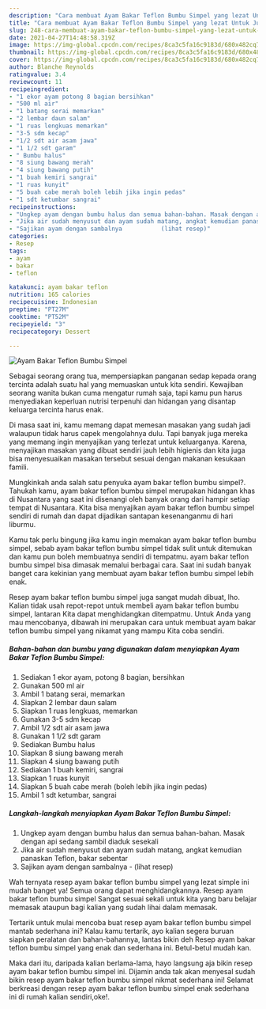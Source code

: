 ```yaml
---
description: "Cara membuat Ayam Bakar Teflon Bumbu Simpel yang lezat Untuk Jualan"
title: "Cara membuat Ayam Bakar Teflon Bumbu Simpel yang lezat Untuk Jualan"
slug: 248-cara-membuat-ayam-bakar-teflon-bumbu-simpel-yang-lezat-untuk-jualan
date: 2021-04-27T14:48:58.319Z
image: https://img-global.cpcdn.com/recipes/8ca3c5fa16c9183d/680x482cq70/ayam-bakar-teflon-bumbu-simpel-foto-resep-utama.jpg
thumbnail: https://img-global.cpcdn.com/recipes/8ca3c5fa16c9183d/680x482cq70/ayam-bakar-teflon-bumbu-simpel-foto-resep-utama.jpg
cover: https://img-global.cpcdn.com/recipes/8ca3c5fa16c9183d/680x482cq70/ayam-bakar-teflon-bumbu-simpel-foto-resep-utama.jpg
author: Blanche Reynolds
ratingvalue: 3.4
reviewcount: 11
recipeingredient:
- "1 ekor ayam potong 8 bagian bersihkan"
- "500 ml air"
- "1 batang serai memarkan"
- "2 lembar daun salam"
- "1 ruas lengkuas memarkan"
- "3-5 sdm kecap"
- "1/2 sdt air asam jawa"
- "1 1/2 sdt garam"
- " Bumbu halus"
- "8 siung bawang merah"
- "4 siung bawang putih"
- "1 buah kemiri sangrai"
- "1 ruas kunyit"
- "5 buah cabe merah boleh lebih jika ingin pedas"
- "1 sdt ketumbar sangrai"
recipeinstructions:
- "Ungkep ayam dengan bumbu halus dan semua bahan-bahan. Masak dengan api sedang sambil diaduk sesekali"
- "Jika air sudah menyusut dan ayam sudah matang, angkat kemudian panaskan Teflon, bakar sebentar"
- "Sajikan ayam dengan sambalnya           (lihat resep)"
categories:
- Resep
tags:
- ayam
- bakar
- teflon

katakunci: ayam bakar teflon 
nutrition: 165 calories
recipecuisine: Indonesian
preptime: "PT27M"
cooktime: "PT52M"
recipeyield: "3"
recipecategory: Dessert

---
```



![Ayam Bakar Teflon Bumbu Simpel](https://img-global.cpcdn.com/recipes/8ca3c5fa16c9183d/680x482cq70/ayam-bakar-teflon-bumbu-simpel-foto-resep-utama.jpg)

Sebagai seorang orang tua, mempersiapkan panganan sedap kepada orang tercinta adalah suatu hal yang memuaskan untuk kita sendiri. Kewajiban seorang  wanita bukan cuma mengatur rumah saja, tapi kamu pun harus menyediakan keperluan nutrisi terpenuhi dan hidangan yang disantap keluarga tercinta harus enak.

Di masa  saat ini, kamu memang dapat memesan masakan yang sudah jadi walaupun tidak harus capek mengolahnya dulu. Tapi banyak juga mereka yang memang ingin menyajikan yang terlezat untuk keluarganya. Karena, menyajikan masakan yang dibuat sendiri jauh lebih higienis dan kita juga bisa menyesuaikan masakan tersebut sesuai dengan makanan kesukaan famili. 



Mungkinkah anda salah satu penyuka ayam bakar teflon bumbu simpel?. Tahukah kamu, ayam bakar teflon bumbu simpel merupakan hidangan khas di Nusantara yang saat ini disenangi oleh banyak orang dari hampir setiap tempat di Nusantara. Kita bisa menyajikan ayam bakar teflon bumbu simpel sendiri di rumah dan dapat dijadikan santapan kesenanganmu di hari liburmu.

Kamu tak perlu bingung jika kamu ingin memakan ayam bakar teflon bumbu simpel, sebab ayam bakar teflon bumbu simpel tidak sulit untuk ditemukan dan kamu pun boleh membuatnya sendiri di tempatmu. ayam bakar teflon bumbu simpel bisa dimasak memalui berbagai cara. Saat ini sudah banyak banget cara kekinian yang membuat ayam bakar teflon bumbu simpel lebih enak.

Resep ayam bakar teflon bumbu simpel juga sangat mudah dibuat, lho. Kalian tidak usah repot-repot untuk membeli ayam bakar teflon bumbu simpel, lantaran Kita dapat menghidangkan ditempatmu. Untuk Anda yang mau mencobanya, dibawah ini merupakan cara untuk membuat ayam bakar teflon bumbu simpel yang nikamat yang mampu Kita coba sendiri.

<!--inarticleads1-->

##### Bahan-bahan dan bumbu yang digunakan dalam menyiapkan Ayam Bakar Teflon Bumbu Simpel:

1. Sediakan 1 ekor ayam, potong 8 bagian, bersihkan
1. Gunakan 500 ml air
1. Ambil 1 batang serai, memarkan
1. Siapkan 2 lembar daun salam
1. Siapkan 1 ruas lengkuas, memarkan
1. Gunakan 3-5 sdm kecap
1. Ambil 1/2 sdt air asam jawa
1. Gunakan 1 1/2 sdt garam
1. Sediakan  Bumbu halus
1. Siapkan 8 siung bawang merah
1. Siapkan 4 siung bawang putih
1. Sediakan 1 buah kemiri, sangrai
1. Siapkan 1 ruas kunyit
1. Siapkan 5 buah cabe merah (boleh lebih jika ingin pedas)
1. Ambil 1 sdt ketumbar, sangrai




<!--inarticleads2-->

##### Langkah-langkah menyiapkan Ayam Bakar Teflon Bumbu Simpel:

1. Ungkep ayam dengan bumbu halus dan semua bahan-bahan. Masak dengan api sedang sambil diaduk sesekali
1. Jika air sudah menyusut dan ayam sudah matang, angkat kemudian panaskan Teflon, bakar sebentar
1. Sajikan ayam dengan sambalnya -           (lihat resep)




Wah ternyata resep ayam bakar teflon bumbu simpel yang lezat simple ini mudah banget ya! Semua orang dapat menghidangkannya. Resep ayam bakar teflon bumbu simpel Sangat sesuai sekali untuk kita yang baru belajar memasak ataupun bagi kalian yang sudah lihai dalam memasak.

Tertarik untuk mulai mencoba buat resep ayam bakar teflon bumbu simpel mantab sederhana ini? Kalau kamu tertarik, ayo kalian segera buruan siapkan peralatan dan bahan-bahannya, lantas bikin deh Resep ayam bakar teflon bumbu simpel yang enak dan sederhana ini. Betul-betul mudah kan. 

Maka dari itu, daripada kalian berlama-lama, hayo langsung aja bikin resep ayam bakar teflon bumbu simpel ini. Dijamin anda tak akan menyesal sudah bikin resep ayam bakar teflon bumbu simpel nikmat sederhana ini! Selamat berkreasi dengan resep ayam bakar teflon bumbu simpel enak sederhana ini di rumah kalian sendiri,oke!.

